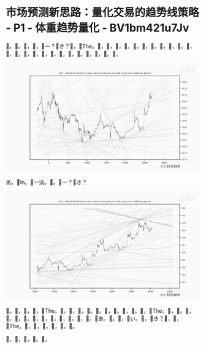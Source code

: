 # 市场预测新思路：量化交易的趋势线策略 - P1 - 体重趋势量化 - BV1bm421u7Jv

🎼。🎼。🎼，🎼，🎼一？🎼き？🎼，🎼The。🎼，🎼，🎼，🎼。🎼。🎼，🎼。🎼，🎼，🎼。🎼，🎼，🎼，🎼，🎼，🎼，🎼，🎼，🎼，🎼。🎼，🎼，🎼。🎼。



![](img/680607b2ec39b75d9a107cf33229ce7c_1.png)

あ。🎼In。🎼一淡。🎼。🎼一？🎼き？

![](img/680607b2ec39b75d9a107cf33229ce7c_3.png)

🎼。🎼，🎼，🎼，🎼The。🎼。🎼，🎼，🎼。🎼。🎼，🎼。🎼，🎼。🎼，🎼The。🎼，🎼。🎼，🎼，🎼，🎼。🎼，🎼，🎼，🎼，🎼。🎼，🎼。🎼あ。🎼。🎼，🎼い。🎼，🎼き？🎼，🎼，🎼The。🎼，🎼，🎼，🎼，🎼，🎼。

🎼，🎼，🎼，🎼。🎼。